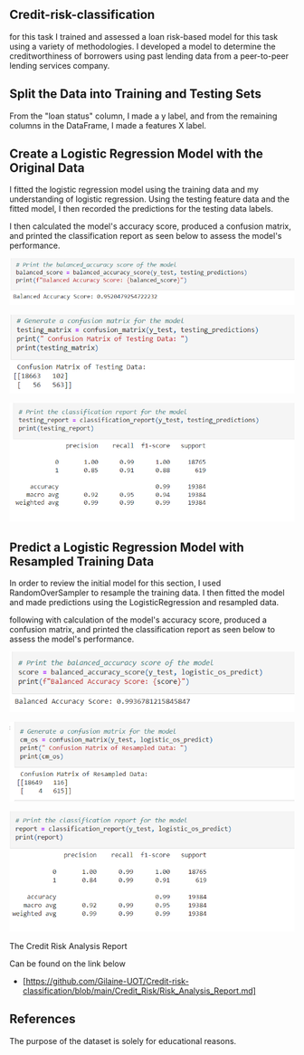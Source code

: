 ## Credit-risk-classification

for this task I trained and assessed a loan risk-based model for this task using a variety of methodologies. I developed a model to determine the creditworthiness of borrowers using past lending data from a peer-to-peer lending services company.


## Split the Data into Training and Testing Sets

From the "loan status" column, I made a y label, and from the remaining columns in the DataFrame, I made a features X label.

## Create a Logistic Regression Model with the Original Data

I fitted the logistic regression model using the training data and my understanding of logistic regression. Using the testing feature data and the fitted model, I then recorded the predictions for the testing data labels.

I then calculated the model's accuracy score, produced a confusion matrix, and printed the classification report as seen below to assess the model's performance.

![](https://github.com/Gilaine-UOT/Credit-risk-classification/blob/main/Images/Capture%201.PNG)

![](https://github.com/Gilaine-UOT/Credit-risk-classification/blob/main/Images/Capture%202.PNG)

![](https://github.com/Gilaine-UOT/Credit-risk-classification/blob/main/Images/Capture%203.PNG)

## Predict a Logistic Regression Model with Resampled Training Data

In order to review the initial model for this section, I used RandomOverSampler to resample the training data. I then fitted the model and made predictions using the LogisticRegression and resampled data.

following with calculation of the model's accuracy score, produced a confusion matrix, and printed the classification report as seen below to assess the model's performance.

![]( https://github.com/Gilaine-UOT/Credit-risk-classification/blob/main/Images/Capture%204.PNG)

![](https://github.com/Gilaine-UOT/Credit-risk-classification/blob/main/Images/Capture%205.PNG)

![](https://github.com/Gilaine-UOT/Credit-risk-classification/blob/main/Images/Capture%206.PNG)


The Credit Risk Analysis Report 

Can be found on the link below

* [https://github.com/Gilaine-UOT/Credit-risk-classification/blob/main/Credit_Risk/Risk_Analysis_Report.md]


## References 

The purpose of the dataset is solely for educational reasons.



